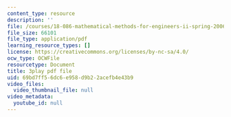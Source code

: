 ```yaml
---
content_type: resource
description: ''
file: /courses/18-086-mathematical-methods-for-engineers-ii-spring-2006/69bd7ff56dc6e958d9b22acefb4e43b9_S6dw885-SZI.pdf
file_size: 66101
file_type: application/pdf
learning_resource_types: []
license: https://creativecommons.org/licenses/by-nc-sa/4.0/
ocw_type: OCWFile
resourcetype: Document
title: 3play pdf file
uid: 69bd7ff5-6dc6-e958-d9b2-2acefb4e43b9
video_files:
  video_thumbnail_file: null
video_metadata:
  youtube_id: null
---
```

